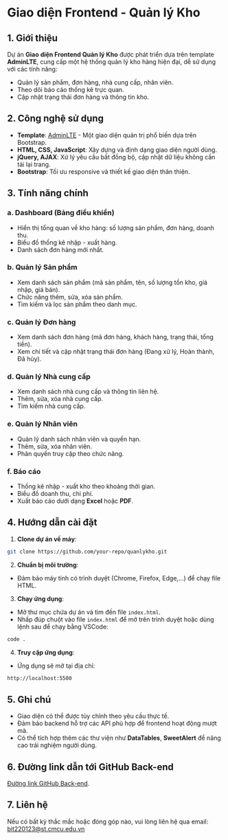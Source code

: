 # Giao diện Frontend - Quản lý Kho

## 1. Giới thiệu

Dự án **Giao diện Frontend Quản lý Kho** được phát triển dựa trên template **AdminLTE**, cung cấp một hệ thống quản lý kho hàng hiện đại, dễ sử dụng với các tính năng:

- Quản lý sản phẩm, đơn hàng, nhà cung cấp, nhân viên.
- Theo dõi báo cáo thống kê trực quan.
- Cập nhật trạng thái đơn hàng và thông tin kho.

## 2. Công nghệ sử dụng

- **Template**: [AdminLTE](https://adminlte.io/) - Một giao diện quản trị phổ biến dựa trên Bootstrap.
- **HTML, CSS, JavaScript**: Xây dựng và định dạng giao diện người dùng.
- **jQuery, AJAX**: Xử lý yêu cầu bất đồng bộ, cập nhật dữ liệu không cần tải lại trang.
- **Bootstrap**: Tối ưu responsive và thiết kế giao diện thân thiện.

## 3. Tính năng chính

### a. Dashboard (Bảng điều khiển)

- Hiển thị tổng quan về kho hàng: số lượng sản phẩm, đơn hàng, doanh thu.
- Biểu đồ thống kê nhập - xuất hàng.
- Danh sách đơn hàng mới nhất.

### b. Quản lý Sản phẩm

- Xem danh sách sản phẩm (mã sản phẩm, tên, số lượng tồn kho, giá nhập, giá bán).
- Chức năng thêm, sửa, xóa sản phẩm.
- Tìm kiếm và lọc sản phẩm theo danh mục.

### c. Quản lý Đơn hàng

- Xem danh sách đơn hàng (mã đơn hàng, khách hàng, trạng thái, tổng tiền).
- Xem chi tiết và cập nhật trạng thái đơn hàng (Đang xử lý, Hoàn thành, Đã hủy).

### d. Quản lý Nhà cung cấp

- Xem danh sách nhà cung cấp và thông tin liên hệ.
- Thêm, sửa, xóa nhà cung cấp.
- Tìm kiếm nhà cung cấp.

### e. Quản lý Nhân viên

- Quản lý danh sách nhân viên và quyền hạn.
- Thêm, sửa, xóa nhân viên.
- Phân quyền truy cập theo chức năng.

### f. Báo cáo

- Thống kê nhập - xuất kho theo khoảng thời gian.
- Biểu đồ doanh thu, chi phí.
- Xuất báo cáo dưới dạng **Excel** hoặc **PDF**.

## 4. Hướng dẫn cài đặt

1. **Clone dự án về máy**:

```bash
git clone https://github.com/your-repo/quanlykho.git
```

2. **Chuẩn bị môi trường**:

- Đảm bảo máy tính có trình duyệt (Chrome, Firefox, Edge,...) để chạy file HTML.

3. **Chạy ứng dụng**:

- Mở thư mục chứa dự án và tìm đến file `index.html`.
- Nhấp đúp chuột vào file `index.html` để mở trên trình duyệt hoặc dùng lệnh sau để chạy bằng VSCode:

```bash
code .
```

4. **Truy cập ứng dụng**:

- Ứng dụng sẽ mở tại địa chỉ:

```bash
http://localhost:5500
```

## 5. Ghi chú

- Giao diện có thể được tùy chỉnh theo yêu cầu thực tế.
- Đảm bảo backend hỗ trợ các API phù hợp để frontend hoạt động mượt mà.
- Có thể tích hợp thêm các thư viện như **DataTables**, **SweetAlert** để nâng cao trải nghiệm người dùng.

## 6. Đường link dẫn tới GitHub Back-end

[Đường link GitHub Back-end](https://github.com/boypro5235/warehouse-management-backend.git).

## 7. Liên hệ

Nếu có bất kỳ thắc mắc hoặc đóng góp nào, vui lòng liên hệ qua email: bit220123@st.cmcu.edu.vn
